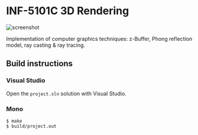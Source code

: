 # INF-5101C 3D Rendering

![screenshot](https://i.imgur.com/H88VPhI.png)

Implementation of computer graphics techniques: z-Buffer, Phong reflection
model, ray casting & ray tracing.

## Build instructions

### Visual Studio

Open the `project.sln` solution with Visual Studio.

### Mono

```
$ make
$ build/project.out
```
